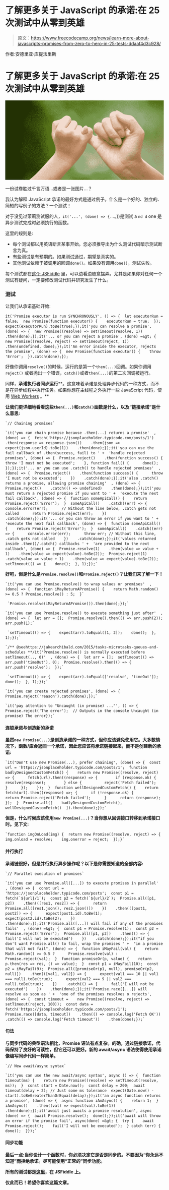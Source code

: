 # 了解更多关于 JavaScript 的承诺:在 25 次测试中从零到英雄

> 原文：<https://www.freecodecamp.org/news/learn-more-about-javascripts-promises-from-zero-to-hero-in-25-tests-ddaaf4d3c928/>

作者:安德里亚·库提法里斯

# 了解更多关于 JavaScript 的承诺:在 25 次测试中从零到英雄

![1*JZlPOGIMUKYlwvBnmPomEg](img/95d6a276f5f8699c608bfd2c927ee2e4.png)

一份试卷胜过千言万语…或者是一张图片…？

我认为解释 JavaScript 承诺的最好方式是通过例子。什么是一个好的、独立的、简短的写例子的方法？一个测试！

对于没见过茉莉测试服的人，`it('...', (done) => {..`。})是测试 a `nd d` one 是异步测试完成时必须执行的函数。

这里的规则是:

*   每个测试都以用英语断言某事开始。您必须推导出为什么测试代码暗示测试断言为真。
*   有些测试是有预期的。如果测试通过，期望是真实的。
*   其他测试依赖于被调用的回调`done()`。如果没有调用`done()`，测试失败。

每个测试都在[这个 JSFiddle](https://jsfiddle.net/kouty79/e52qkkmu/) 里，可以边看边随意摆弄。尤其是如果你对任何一个测试有疑问，一定要修改测试代码并研究发生了什么。

### 测试

让我们从承诺基础开始:

```
it('Promise executor is run SYNCHRONOUSLY', () => {  let executorRun = false;  new Promise(function executor() {    executorRun = true;  });  expect(executorRun).toBe(true);});it('you can resolve a promise', (done) => {  new Promise((resolve) => setTimeout(resolve, 1))    .then(done);});it('... or you can reject a promise', (done) =&gt; {  new Promise((resolve, reject) => setTimeout(reject, 1))    .then(undefined, done);});it('An error inside the executor, rejects the promise', (done) => {  new Promise(function executor() {    throw 'Error';  }).catch(done);});
```

好像你调用`resolve()`的时候，运行的是第一个`then(...)`回调。如果你调用`reject()` 或者抛出一个错误，`catch()`或者`then(...)`的第二次回调被运行。

同样，**承诺执行者同步运行****。这意味着承诺是处理异步代码的一种方式，而不是在异步线程中执行任务。如果你想在主线程之外执行一些 JavaScript 代码，使用 [Web Workers](https://developer.mozilla.org/en-US/docs/Web/API/Web_Workers_API/Using_web_workers) 。**

**让我们更详细地看看这些`then(...)`和`catch()`函数是什么，以及“链接承诺”是什么意思:**

```
`// Chaining promises`
```

```
`it('you can chain promise because .then(...) returns a promise'  , (done) => {  fetch('https://jsonplaceholder.typicode.com/posts/1')    .then(response => response.json())    .then(json => expect(json.userId).toBe(1))    .then(done);});it('you can use the fail callback of .then(success, fail) to ' +  'handle rejected promises', (done) => {  Promise.reject()    .then(function success() {      throw 'I must not be executed';    }, function fail() {      done();    });});it('... or you can use .catch() to handle rejected promises'  , (done) => {  Promise.reject()    .then(function success() {      throw 'I must not be executed';    })    .catch(done);});it('also .catch() returns a promise, allowing promise chaining'  , (done) => {  Promise.reject()    .catch(() => undefined)    .then(done);});it('you must return a rejected promise if you want to ' +  'execute the next fail callback', (done) => {  function someApiCall() {    return Promise.reject('Error');  }  someApiCall()    .catch((err) => {      console.error(err);      // Without the line below, .catch gets not called      return Promise.reject(err);    })    .catch(done);});it('... or you can throw an error if you want to ' +  'execute the next fail callback', (done) => {  function someApiCall() {    return Promise.reject('Error');  }  someApiCall()    .catch((err) => {      console.error(err);      throw err; // Without this line, .catch gets not called    })    .catch(done);});it('values returned inside .then()/.catch() callbacks ' +  'are provided to the next callback', (done) => {  Promise.resolve(1)    .then(value => value + 1)    .then(value => expect(value).toBe(2));  Promise.reject(1)    .catch(value => value + 1)    .then(value => expect(value).toBe(2));  setTimeout(() => {    done();  }, 1);});`
```

**好吧，但是什么是`Promise.resolve()`和`Promise.reject()`？让我们来了解一下！**

```
`it('you can use Promise.resolve() to wrap values or promises'  , (done) => {  function iMayReturnAPromise() {    return Math.random() >= 0.5 ? Promise.resolve() : 5;  }`
```

```
 `Promise.resolve(iMayReturnAPromise()).then(done);});`
```

```
`it('you can use Promise.resolve() to execute something just after'  , (done) => {  let arr = [];  Promise.resolve().then(() => arr.push(2));  arr.push(1);`
```

```
 `setTimeout(() => {    expect(arr).toEqual([1, 2]);    done();  }, 1);});`
```

```
`/** @seehttps://jakearchibald.com/2015/tasks-microtasks-queues-and-schedules **/it('Promise.resolve() is normally executed before setTimeout(.., 0)'  , (done) => {  let arr = [];  setTimeout(() => arr.push('timeOut'), 0);  Promise.resolve().then(() => {    arr.push('resolve');  });`
```

```
 `setTimeout(() => {    expect(arr).toEqual(['resolve', 'timeOut']);    done();  }, 1);});`
```

```
`it('you can create rejected promises', (done) => {  Promise.reject('reason').catch(done);});`
```

```
`it('pay attention to "Uncaught (in promise) ..."', () => {  Promise.reject('The error');  // Outputs in the console Uncaught (in promise) The error});`
```

#### **连锁承诺与创造新的承诺**

**虽然`new Promise(...)`是创造承诺的一种方式，但你应该避免使用它。大多数情况下，函数/库会返回一个承诺，因此您应该将承诺链接起来，而不是创建新的承诺:**

```
`it("Don't use new Promise(...), prefer chaining", (done) => {  const url = 'https://jsonplaceholder.typicode.com/posts/1';  function badlyDesignedCustomFetch() {    return new Promise((resolve, reject) => {      fetch(url).then((response) => {        if (response.ok) {          resolve(response);        } else {          reject('Fetch failed');        }      });    });  }  function wellDesignedCustomFetch() {    return fetch(url).then((response) =>; {      if (!response.ok) {        return Promise.reject('Fetch failed');      }      return (response);    });  }  Promise.all([    badlyDesignedCustomFetch(),    wellDesignedCustomFetch()  ]).then(done);});`
```

**但是，什么时候应该使用`new Promise(...)`？当你想从回调接口转移到承诺接口时。见下文:**

```
`function imgOnLoad(img) {  return new Promise((resolve, reject) => {    img.onload = resolve;    img.onerror = reject;  });}`
```

#### **并行执行**

**承诺链很好，但是并行执行异步操作呢？以下是你需要知道的全部内容:**

```
`// Parallel execution of promises`
```

```
`it('you can use Promise.all([...]) to execute promises in parallel'  , (done) => {  const url = 'https://jsonplaceholder.typicode.com/posts';  const p1 = fetch(`${url}/1`);  const p2 = fetch(`${url}/2`);  Promise.all([p1, p2])    .then(([res1, res2]) => {      return Promise.all([res1.json(), res2.json()])    })    .then(([post1, post2]) => {      expect(post1.id).toBe(1);      expect(post2.id).toBe(2);    })    .then(done);});it('Promise.all([...]) will fail if any of the promises fails'  , (done) =&gt; {  const p1 = Promise.resolve(1);  const p2 = Promise.reject('Error');  Promise.all([p1, p2])    .then(() => {      fail('I will not be executed')    })    .catch(done);});it("if you don't want Promise.all() to fail, wrap the promises " +  "in a promise that will not fail", (done) => {  function iMayFail(val) {    return Math.random() >= 0.5 ?      Promise.resolve(val) :      Promise.reject(val);  }  function promiseOr(p, value) {    return p.then(res => res, () => value);  }  const p1 = iMayFail(10);  const p2 = iMayFail(9);  Promise.all([promiseOr(p1, null), promiseOr(p2, null)])    .then(([val1, val2]) => {      expect(val1 === 10 || val1 === null).toBe(true);      expect(val2 === 9 || val2 === null).toBe(true);    })    .catch(() => {      fail('I will not be executed')    })    .then(done);});it('Promise.race([...]) will resolve as soon as ' +  'one of the promises resolves o rejects', (done) => {  const timeout =    new Promise((resolve, reject) => setTimeout(reject, 100));  const data =    fetch('https://jsonplaceholder.typicode.com/posts/1');  Promise.race([data, timeout])    .then(() => console.log('Fetch OK'))    .catch(() => console.log('Fetch timeout'))    .then(done);});`
```

#### **句法**

**与同步代码的典型语法相比，Promise 语法有点复杂。的确，通过链接承诺，代码保持了良好的可读性，但它还可以更好。新的 **await/async 语法**使得使用承诺像编写同步代码一样简单。**

```
`// New await/async syntax`
```

```
`it('you can use the new await/async syntax', async () => {  function timeout(ms) {    return new Promise((resolve) => setTimeout(resolve, ms));  }  const start = Date.now();  const delay = 200;  await timeout(delay + 2); // Just some ms tolerance  expect(Date.now() - start).toBeGreaterThanOrEqual(delay);});it('an async function returns a promise', (done) => {  async function iAmAsync() {    return 1;  }  iAmAsync()    .then((val) => expect(val).toBe(1))    .then(done);});it('await just awaits a promise resolution', async (done) => {  await Promise.resolve();  done();});it('await will throw an error if the promise fail', async(done) =&gt; {  try {    await Promise.reject();    fail('I will not be executed');  } catch (err) {    done();  }});`
```

#### **同步功能**

**最后一点:当你设计一个函数时，你必须决定它是否是同步的。不要因为“你永远不知道”而拒绝承诺。尽可能使用“正常的”同步功能。**

**所有的测试都是[这里](https://jsfiddle.net/kouty79/e52qkkmu/)，在 JSFiddle 上。**

**仅此而已！希望你喜欢这篇文章。**